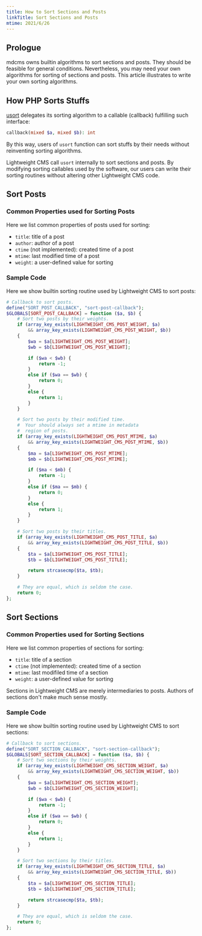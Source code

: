 ```yaml
---
title: How to Sort Sections and Posts
linkTitle: Sort Sections and Posts
mtime: 2021/6/26
---
```


## Prologue

mdcms owns builtin algorithms to sort sections and posts. They should be feasible for general conditions. Nevertheless, you may need your own algorithms for sorting of sections and posts. This article illustrates to write your own sorting algorithms.

## How PHP Sorts Stuffs

[usort](https://www.php.net/manual/en/function.usort.php) delegates its sorting algorithm to a callable (callback) fulfilling such interface:

```php
callback(mixed $a, mixed $b): int
```

By this way, users of `usort` function can sort stuffs by their needs without reinventing sorting algorithms.

Lightweight CMS call `usort` internally to sort sections and posts. By modifying sorting callables used by the software, our users can write their sorting routines without altering other Lightweight CMS code.

## Sort Posts

### Common Properties used for Sorting Posts

Here we list common properties of posts used for sorting:

* `title`: title of a post
* `author`: author of a post
* `ctime` (not implemented): created time of a post
* `mtime`: last modified time of a post
* `weight`: a user-defined value for sorting

### Sample Code

Here we show builtin sorting routine used by Lightweight CMS to sort posts:

```php
# Callback to sort posts.
define("SORT_POST_CALLBACK", "sort-post-callback");
$GLOBALS[SORT_POST_CALLBACK] = function ($a, $b) {
    # Sort two posts by their weights.
    if (array_key_exists(LIGHTWEIGHT_CMS_POST_WEIGHT, $a)
        && array_key_exists(LIGHTWEIGHT_CMS_POST_WEIGHT, $b))
    {
        $wa = $a[LIGHTWEIGHT_CMS_POST_WEIGHT];
        $wb = $b[LIGHTWEIGHT_CMS_POST_WEIGHT];

        if ($wa < $wb) {
            return -1;
        }
        else if ($wa == $wb) {
            return 0;
        }
        else {
            return 1;
        }
    }

    # Sort two posts by their modified time.
    #  Your should always set a mtime in metadata
    #  region of posts.
    if (array_key_exists(LIGHTWEIGHT_CMS_POST_MTIME, $a)
        && array_key_exists(LIGHTWEIGHT_CMS_POST_MTIME, $b))
    {
        $ma = $a[LIGHTWEIGHT_CMS_POST_MTIME];
        $mb = $b[LIGHTWEIGHT_CMS_POST_MTIME];

        if ($ma < $mb) {
            return -1;
        }
        else if ($ma == $mb) {
            return 0;
        }
        else {
            return 1;
        }
    }

    # Sort two posts by their titles.
    if (array_key_exists(LIGHTWEIGHT_CMS_POST_TITLE, $a)
        && array_key_exists(LIGHTWEIGHT_CMS_POST_TITLE, $b))
    {
        $ta = $a[LIGHTWEIGHT_CMS_POST_TITLE];
        $tb = $b[LIGHTWEIGHT_CMS_POST_TITLE];

        return strcasecmp($ta, $tb);
    }

    # They are equal, which is seldom the case.
    return 0;
};
```

## Sort Sections

### Common Properties used for Sorting Sections

Here we list common properties of sections for sorting:

* `title`: title of a section
* `ctime` (not implemented): created time of a section
* `mtime`: last modifiled time of a section
* `weight`: a user-defined value for sorting

Sections in Lightweight CMS are merely intermediaries to posts. Authors of sections don't make much sense mostly.

### Sample Code

Here we show builtin sorting routine used by Lightweight CMS to sort sections:

```php
# Callback to sort sections.
define("SORT_SECTION_CALLBACK", "sort-section-callback");
$GLOBALS[SORT_SECTION_CALLBACK] = function ($a, $b) {
    # Sort two sections by their weights.
    if (array_key_exists(LIGHTWEIGHT_CMS_SECTION_WEIGHT, $a)
        && array_key_exists(LIGHTWEIGHT_CMS_SECTION_WEIGHT, $b))
    {
        $wa = $a[LIGHTWEIGHT_CMS_SECTION_WEIGHT];
        $wb = $b[LIGHTWEIGHT_CMS_SECTION_WEIGHT];

        if ($wa < $wb) {
            return -1;
        }
        else if ($wa == $wb) {
            return 0;
        }
        else {
            return 1;
        }
    }

    # Sort two sections by their titles.
    if (array_key_exists(LIGHTWEIGHT_CMS_SECTION_TITLE, $a)
        && array_key_exists(LIGHTWEIGHT_CMS_SECTION_TITLE, $b))
    {
        $ta = $a[LIGHTWEIGHT_CMS_SECTION_TITLE];
        $tb = $b[LIGHTWEIGHT_CMS_SECTION_TITLE];

        return strcasecmp($ta, $tb);
    }

    # They are equal, which is seldom the case.
    return 0;
};
```
